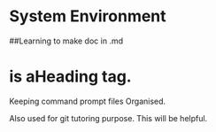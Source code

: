 # System Environment

##Learning to make doc in .md

# is aHeading tag.
Keeping command prompt files Organised.

Also used for git tutoring purpose. This will be helpful.
